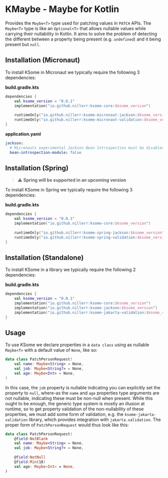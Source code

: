 # KMaybe - Maybe for Kotlin

Provides the `Maybe<T>` type used for patching values in `PATCH` APIs. The `Maybe<T>` type is like an `Optional<T>` that 
allows nullable values while carrying their nullability in Kotlin. It aims to solve the problem of detecting the 
different between a property being present (e.g. `undefined`) and it being present but `null`.

## Installation (Micronaut)

To install KSome in Micronaut we typically require the following 3 dependencies:

__build.gradle.kts__

```kotlin
dependencies {
    val ksome_version = "0.0.1"
    implementation("io.github.nillerr:ksome-core:$ksome_version")
    
    runtimeOnly("io.github.nillerr:ksome-micronaut-jackson:$ksome_version")
    runtimeOnly("io.github.nillerr:ksome-micronaut-validation:$ksome_version")
}
```

__application.yaml__

```yaml
jackson:
  # Micronauts experimental Jackson Bean Introspection must be disabled to properly support `Maybe<T>` in PATCH requests
  bean-introspection-module: false
```

## Installation (Spring)

> :warning: **Spring will be supported in an upcoming version**

To install KSome in Spring we typically require the following 3 dependencies: 

__build.gradle.kts__

```kotlin
dependencies {
    val ksome_version = "0.0.1"
    implementation("io.github.nillerr:ksome-core:$ksome_version")
    
    runtimeOnly("io.github.nillerr:ksome-spring-jackson:$ksome_version")
    runtimeOnly("io.github.nillerr:ksome-spring-validation:$ksome_version")
}
```

## Installation (Standalone)

To install KSome in a library we typically require the following 2 dependencies:

__build.gradle.kts__

```kotlin
dependencies {
    val ksome_version = "0.0.1"
    implementation("io.github.nillerr:ksome-core:$ksome_version")
    implementation("io.github.nillerr:ksome-jackson:$ksome_version")
    implementation("io.github.nillerr:ksome-jakarta-validation:$ksome_version")
}
```

## Usage

To use KSome we declare properties in a `data class` using as nullable `Maybe<T>` with a default value of `None`, like 
so:

```kotlin
data class PatchPersonRequest(
    val name: Maybe<String> = None,
    val job: Maybe<String?> = None,
    val age: Maybe<Int> = None,
)
```

In this case, the `job` property is nullable indicating you can explicitly set the property to `null`, where-as the 
`name` and `age` properties type arguments are not nullable, indicating these must be non-null when present. While this 
ought to be enough, the generic type system is mostly an illusion at runtime, so to get property validation of the 
non-nullability of these properties, we must add some form of validation, e.g. the `ksome-jakarta-validation` library, 
which provides integration with `jakarta.validation`. The proper form of `PatchPersonRequest` would thus look like this:

```kotlin
data class PatchPersonRequest(
    @field:NotBlank
    val name: Maybe<String> = None,
    val job: Maybe<String?> = None,
    
    @field:NotNull
    @field:Min(18)
    val age: Maybe<Int> = None,
)
```
